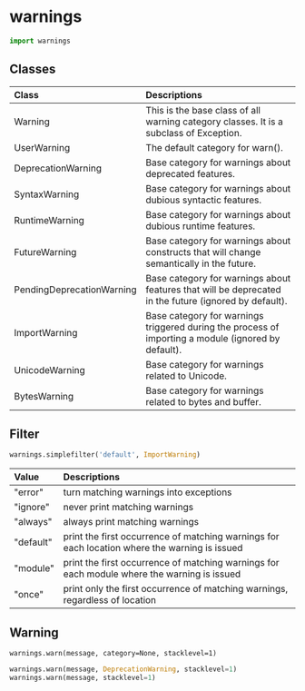 # warnings

```py
import warnings
```

## Classes

| Class | Descriptions |
| :---- | :----------- |
| Warning	| This is the base class of all warning category classes. It is a subclass of Exception. |
| UserWarning	| The default category for warn(). |
| DeprecationWarning	| Base category for warnings about deprecated features. |
| SyntaxWarning	| Base category for warnings about dubious syntactic features. |
| RuntimeWarning	| Base category for warnings about dubious runtime features. |
| FutureWarning	| Base category for warnings about constructs that will change semantically in the future. |
| PendingDeprecationWarning	| Base category for warnings about features that will be deprecated in the future (ignored by default). |
| ImportWarning	| Base category for warnings triggered during the process of importing a module (ignored by default). |
| UnicodeWarning	| Base category for warnings related to Unicode. |
| BytesWarning	| Base category for warnings related to bytes and buffer. |

## Filter

```py
warnings.simplefilter('default', ImportWarning)
```

| Value | Descriptions |
| :---- | :----------- |
| "error" | turn matching warnings into exceptions |
| "ignore" | never print matching warnings |
| "always" | always print matching warnings |
| "default" | print the first occurrence of matching warnings for each location where the warning is issued |
| "module" | print the first occurrence of matching warnings for each module where the warning is issued |
| "once" | print only the first occurrence of matching warnings, regardless of location |

## Warning

`warnings.warn(message, category=None, stacklevel=1)`
```py
warnings.warn(message, DeprecationWarning, stacklevel=1)
warnings.warn(message, stacklevel=1)
```

